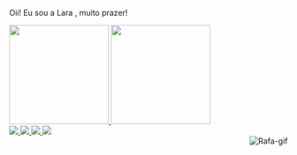 Oii! Eu sou a Lara , muito prazer!


<div>
  <a href="https://github.com/ArquivosLara">
  <img height = "180em" src = "https://github-readme-stats.vercel.app/api?username=ArquivosLara&show_icons=true&theme=dracula&include_all_commits=true&count_private=true" />
  <img height = "180em" src = "https://github-readme-stats.vercel.app/api/top-langs/?username=ArquivosLara&layout=compact&langs_count=16&theme=dracula" />
</div>
  
  <div>
  <a href="https://www.instagram.com/laray_ferreira0/" target="_blank"> <img src = https://img.shields.io/badge/Instagram-E4405F?style=for-the-badge&logo=instagram&logoColor=white> </a>
  <a href="https://www.linkedin.com/in/larafabiaferreira/" target="_blank"> <img src = https://img.shields.io/badge/LinkedIn-0077B5?style=for-the-badge&logo=linkedin&logoColor=white> </a>   
  <a href="larafabiacarvalho20@gmail.com" target="_blank"> <img src = https://img.shields.io/badge/Gmail-D14836?style=for-the-badge&logo=gmail&logoColor=white> </a>   
  <a href="https://www.facebook.com/profile.php?id=100045861408487" target="_blank"> <img src = https://img.shields.io/badge/Facebook-1877F2?style=for-the-badge&logo=facebook&logoColor=white> </a>   
</div> 
  
  <div>
    <img align = "right" alt = "Rafa-gif" src = "https://cdn.discordapp.com/attachments/795358919417397249/825430589581688872/hi.gif">
</div>   
  
 
